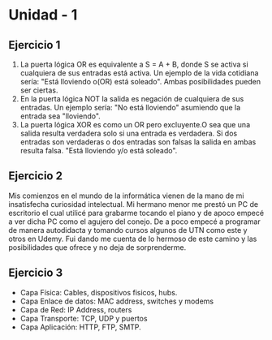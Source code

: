 # Unidad - 1

## Ejercicio 1

1. La puerta lógica OR es equivalente a S = A + B, donde S se activa si cualquiera de sus entradas está activa. Un ejemplo de la vida cotidiana sería: "Está lloviendo o(OR) está soleado". Ambas posibilidades pueden ser ciertas.
2. En la puerta lógica NOT la salida es negación de cualquiera de sus entradas. Un ejemplo sería: "No está lloviendo" asumiendo que la entrada sea "lloviendo".
3. La puerta lógica XOR es como un OR pero excluyente.O sea que una salida resulta verdadera solo si una entrada es verdadera. Si dos entradas son verdaderas o dos entradas son falsas la salida en ambas resulta falsa. "Está lloviendo y/o está soleado".

## Ejercicio 2

Mis comienzos en el mundo de la informática vienen de la mano de mi insatisfecha curiosidad intelectual. Mi hermano menor me prestó un PC de escritorio el cual utilicé para grabarme tocando el piano y de apoco empecé a ver dicha PC como el agujero del conejo. De a poco empecé a programar de manera autodidacta y tomando cursos algunos de UTN como este y otros en Udemy. Fui dando me cuenta de lo hermoso de este camino y las posibilidades que ofrece y no deja de sorprenderme.

## Ejercicio 3

* Capa Física: Cables, dispositivos fisicos, hubs.
* Capa Enlace de datos: MAC address, switches y modems
* Capa de Red: IP Address, routers
* Capa Transporte: TCP, UDP y puertos 
* Capa Aplicación: HTTP, FTP, SMTP.